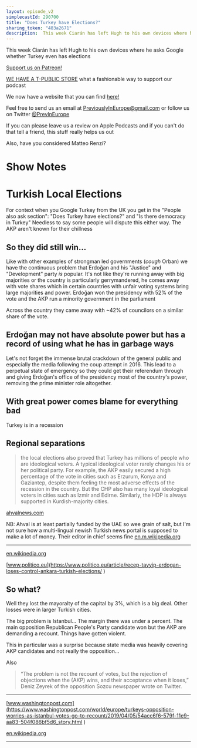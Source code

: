 ```yaml
---
layout: episode_v2
simplecastId: 290700
title: "Does Turkey have Elections?"
sharing_token: "483a2671"
description:  This week Ciarán has left Hugh to his own devices where he asks Google whether Turkey even has elections
---
```


 This week Ciarán has left Hugh to his own devices where he asks Google whether Turkey even has elections

[Support us on Patreon!][5]

[WE HAVE A T-PUBLIC STORE][1] what a fashionable way to support our podcast

We now have a website that you can find [here!][2]

Feel free to send us an email at [PreviouslyInEurope@gmail.com][3] or follow us on Twitter [@PrevInEurope][4]

If you can please leave us a review on Apple Podcasts and if you can't do that tell a friend, this stuff really helps us out

Also, have you considered Matteo Renzi? 

  [1]:https://www.teepublic.com/user/previneurope
  [2]:http://previouslyineurope.eu/
  [3]:https://previouslyineurope@gmail.com
  [4]: https://twitter.com/PrevInEurope
  [5]: https://www.patreon.com/previouslyineurope

# Show Notes

# Turkish Local Elections
For context when you Google Turkey from the UK you get in the "People also ask section": "Does Turkey have elections?" and "Is there democracy in Turkey" Needless to say some people will dispute this either way. The AKP aren't known for their chillness

## So they did still win...

Like with other examples of strongman led governments (*cough* Orban) we have the continuous problem that Erdoğan and his "Justice" and "Development" party _is_ popular. It's not like they're running away with big majorities or the country is particularly gerrymandered, he comes away with vote shares which in certain countries with unfair voting systems bring large majorities and power. Erdoğan won the presidency with 52% of the vote and the AKP run a minority government in the parliament

Across the country they came away with ~42% of councilors on a similar share of the vote.

## Erdoğan may not have absolute power but has a record of using what he has in garbage ways

Let's not forget the immense brutal crackdown of the general public and especially the media following the coup attempt in 2016. This lead to a perpetual state of emergency so they could get their referendum through and giving Erdoğan's office of the presidency most of the country's power, removing the prime minister role altogether.

## With great power comes blame for everything bad

Turkey is in a recession



## Regional separations

> the local elections also proved that Turkey has millions of people who are ideological voters. A typical ideological voter rarely changes his or her political party. For example, the AKP easily secured a high percentage of the vote in cities such as Erzurum, Konya and Gaziantep, despite them feeling the most adverse effects of the recession in the country. But the CHP also has many loyal ideological voters in cities such as Izmir and Edirne. Similarly, the HDP is always supported in Kurdish-majority cities.

[ahvalnews.com](https://ahvalnews.com/local-elections/reflections-turkeys-local-elections)

NB: Ahval is at least partially funded by the UAE so wee grain of salt, but I'm not sure how a multi-lingual newish Turkish news portal is supposed to make a lot of money. Their editor in chief seems fine [en.m.wikipedia.org](https://en.m.wikipedia.org/wiki/Yavuz_Baydar)

----------------
[en.wikipedia.org](https://en.wikipedia.org/wiki/2019_Turkish_local_elections#Results)

[www.politico.eu](https://www.politico.eu/article/recep-tayyip-erdogan-loses-control-ankara-turkish-elections/)


## So what?

Well they lost the mayoralty of the capital by 3%, which is a big deal. Other losses were in larger Turkish cities.

The big problem is Istanbul... The margin there was under a percent. The main opposition Republican People's Party candidate won but the AKP are demanding a recount. Things have gotten violent.

This in particular was a surprise because state media was heavily covering AKP candidates and not really the opposition...

Also

>“The problem is not the recount of votes, but the rejection of objections when the (AKP) wins, and their acceptance when it loses,” Deniz Zeyrek of the opposition Sozcu newspaper wrote on Twitter.

-----------------

[www.washingtonpost.com](https://www.washingtonpost.com/world/europe/turkeys-opposition-worries-as-istanbul-votes-go-to-recount/2019/04/05/54acc6f6-579f-11e9-aa83-504f086bf5d6_story.html)

[en.wikipedia.org](https://en.wikipedia.org/wiki/2019_Istanbul_mayoral_election)


------ 
